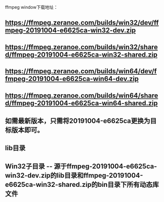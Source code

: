 ffmpeg window下载地址：
## https://ffmpeg.zeranoe.com/builds/win32/dev/ffmpeg-20191004-e6625ca-win32-dev.zip
## https://ffmpeg.zeranoe.com/builds/win32/shared/ffmpeg-20191004-e6625ca-win32-shared.zip
## https://ffmpeg.zeranoe.com/builds/win64/dev/ffmpeg-20191004-e6625ca-win64-dev.zip
## https://ffmpeg.zeranoe.com/builds/win64/shared/ffmpeg-20191004-e6625ca-win64-shared.zip
##
## 如需最新版本，只需将20191004-e6625ca更换为目标版本即可。
## lib目录
##     Win32子目录 -- 源于ffmpeg-20191004-e6625ca-win32-dev.zip的lib目录和ffmpeg-20191004-e6625ca-win32-shared.zip的bin目录下所有动态库文件
